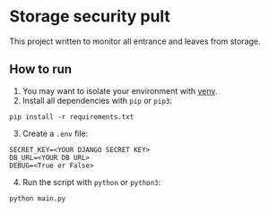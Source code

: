 # Storage security pult
This project written to monitor all entrance and leaves from storage.

## How to run
1. You may want to isolate your environment with [venv](https://docs.python.org/3/library/venv.html).
2. Install all dependencies with `pip` or `pip3`:
```
pip install -r requirements.txt
```
3. Create a `.env` file:
```
SECRET_KEY=<YOUR DJANGO SECRET KEY>
DB_URL=<YOUR DB URL>
DEBUG=<True or False>
```
4. Run the script with `python` or `python3`:
```
python main.py
```